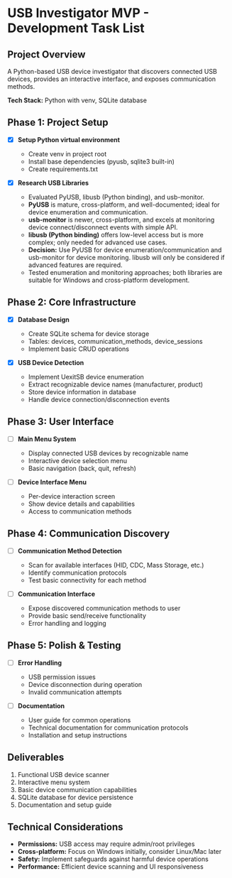 # USB Investigator MVP - Development Task List

## Project Overview
A Python-based USB device investigator that discovers connected USB devices, provides an interactive interface, and exposes communication methods.

**Tech Stack:** Python with venv, SQLite database

## Phase 1: Project Setup
- [x] **Setup Python virtual environment**
  - Create venv in project root
  - Install base dependencies (pyusb, sqlite3 built-in)
  - Create requirements.txt

- [x] **Research USB Libraries**
  - Evaluated PyUSB, libusb (Python binding), and usb-monitor.
  - **PyUSB** is mature, cross-platform, and well-documented; ideal for device enumeration and communication.
  - **usb-monitor** is newer, cross-platform, and excels at monitoring device connect/disconnect events with simple API.
  - **libusb (Python binding)** offers low-level access but is more complex; only needed for advanced use cases.
  - **Decision:** Use PyUSB for device enumeration/communication and usb-monitor for device monitoring. libusb will only be considered if advanced features are required.
  - Tested enumeration and monitoring approaches; both libraries are suitable for Windows and cross-platform development.

## Phase 2: Core Infrastructure
- [x] **Database Design**
  - Create SQLite schema for device storage
  - Tables: devices, communication_methods, device_sessions
  - Implement basic CRUD operations

- [x] **USB Device Detection**
  - Implement UexitSB device enumeration
  - Extract recognizable device names (manufacturer, product)
  - Store device information in database
  - Handle device connection/disconnection events

## Phase 3: User Interface
- [ ] **Main Menu System**
  - Display connected USB devices by recognizable name
  - Interactive device selection menu
  - Basic navigation (back, quit, refresh)

- [ ] **Device Interface Menu**
  - Per-device interaction screen
  - Show device details and capabilities
  - Access to communication methods

## Phase 4: Communication Discovery
- [ ] **Communication Method Detection**
  - Scan for available interfaces (HID, CDC, Mass Storage, etc.)
  - Identify communication protocols
  - Test basic connectivity for each method

- [ ] **Communication Interface**
  - Expose discovered communication methods to user
  - Provide basic send/receive functionality
  - Error handling and logging

## Phase 5: Polish & Testing
- [ ] **Error Handling**
  - USB permission issues
  - Device disconnection during operation
  - Invalid communication attempts

- [ ] **Documentation**
  - User guide for common operations
  - Technical documentation for communication protocols
  - Installation and setup instructions

## Deliverables
1. Functional USB device scanner
2. Interactive menu system
3. Basic device communication capabilities
4. SQLite database for device persistence
5. Documentation and setup guide

## Technical Considerations
- **Permissions:** USB access may require admin/root privileges
- **Cross-platform:** Focus on Windows initially, consider Linux/Mac later
- **Safety:** Implement safeguards against harmful device operations
- **Performance:** Efficient device scanning and UI responsiveness